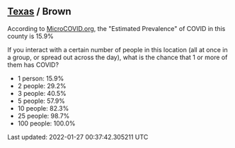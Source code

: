 
## [Texas](/united-states/texas) / Brown

According to [MicroCOVID.org](http://microcovid.org),
the "Estimated Prevalence" of COVID in this county is 15.9%

If you interact with a certain number of people in this location
(all at once in a group, or spread out across the day), what is the chance that
1 or more of them has COVID?

- 1 person: 15.9%
- 2 people: 29.2%
- 3 people: 40.5%
- 5 people: 57.9%
- 10 people: 82.3%
- 25 people: 98.7%
- 100 people: 100.0%

Last updated: 2022-01-27 00:37:42.305211 UTC
